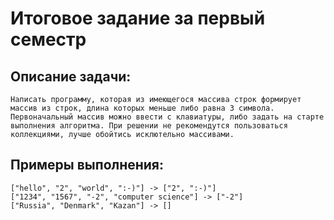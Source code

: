 # Итоговое задание за первый семестр
## Описание задачи:
    Написать программу, которая из имеющегося массива строк формирует массив из строк, длина которых меньше либо равна 3 символа. Первоначальный массив можно ввести с клавиатуры, либо задать на старте выполнения алгоритма. При решении не рекомендутся пользоваться коллекциями, лучше обойтись исклютельно массивами.
## Примеры выполнения:
    ["hello", "2", "world", ":-)"] -> ["2", ":-)"]
    ["1234", "1567", "-2", "computer science"] -> ["-2"]
    ["Russia", "Denmark", "Kazan"] -> [] 